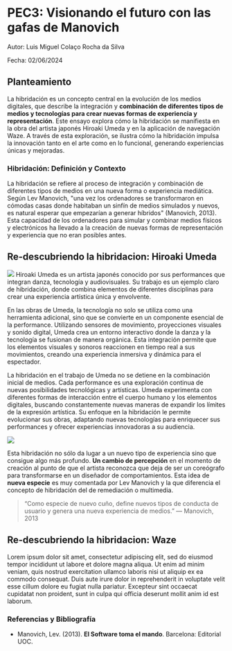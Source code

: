 # PEC3: Visionando el futuro con las gafas de Manovich

Autor: Luis Miguel Colaço Rocha da Silva

Fecha: 02/06/2024

## Planteamiento


La hibridación es un concepto central en la evolución de los medios digitales, que describe la integración y **combinación de diferentes tipos de medios y tecnologías para crear nuevas formas de experiencia y representación**. Este ensayo explora cómo la hibridación se manifiesta en la obra del artista japonés Hiroaki Umeda y en la aplicación de navegación Waze. A través de esta exploración, se ilustra cómo la hibridación impulsa la innovación tanto en el arte como en lo funcional, generando experiencias únicas y mejoradas.

### Hibridación: Definición y Contexto

La hibridación se refiere al proceso de integración y combinación de diferentes tipos de medios en una nueva forma o experiencia mediática. Según Lev Manovich, "una vez los ordenadores se transformaron en cómodas casas donde habitaban un sinfín de medios simulados y nuevos, es natural esperar que empezarían a generar híbridos" (Manovich, 2013)​​. Esta capacidad de los ordenadores para simular y combinar medios físicos y electrónicos ha llevado a la creación de nuevas formas de representación y experiencia que no eran posibles antes.


## Re-descubriendo la hibridacion: Hiroaki Umeda
![](https://lh7-us.googleusercontent.com/N2VA05PnGck9y-eB2DFZyQ5wEZUht8lcXwAB0z53tnRKKBU_EgwQNc7XI17KumowgCVywvgZIUxYkeNLBCNflG7oBn-AwYJBJe-X1Vq8mSrVneIBjDnBcYR1yekhhVOEYulnVpzw5-iCCrzc_GTcXlU)
Hiroaki Umeda es un artista japonés conocido por sus performances que integran danza, tecnología y audiovisuales. Su trabajo es un ejemplo claro de hibridación, donde combina elementos de diferentes disciplinas para crear una experiencia artística única y envolvente.

  

En las obras de Umeda, la tecnología no solo se utiliza como una herramienta adicional, sino que se convierte en un componente esencial de la performance. Utilizando sensores de movimiento, proyecciones visuales y sonido digital, Umeda crea un entorno interactivo donde la danza y la tecnología se fusionan de manera orgánica. Esta integración permite que los elementos visuales y sonoros reaccionen en tiempo real a sus movimientos, creando una experiencia inmersiva y dinámica para el espectador.

La hibridación en el trabajo de Umeda no se detiene en la combinación inicial de medios. Cada performance es una exploración continua de nuevas posibilidades tecnológicas y artísticas. Umeda experimenta con diferentes formas de interacción entre el cuerpo humano y los elementos digitales, buscando constantemente nuevas maneras de expandir los límites de la expresión artística. Su enfoque en la hibridación le permite evolucionar sus obras, adaptando nuevas tecnologías para enriquecer sus performances y ofrecer experiencias innovadoras a su audiencia.

![](https://lh7-us.googleusercontent.com/6RcT0nIcRjrFBcImPvhalONLMCOxNBKBCLI5wT3EzSvV4oOK578oUDrrd5j6NS74t5IQzKUWRpY7T2hlKcVlG9VoHRu9_WEWQ17FH4I5vMU6JKRqjCE0CzHiPK_RI0ymtSz5JUv2qshxoGRAM2un6-8)

Esta hibridación no sólo da lugar a un nuevo tipo de experiencia sino que consigue algo más profundo. **Un cambio de percepción** en el momento de creación al punto de que el artista reconozca que deja de ser un coreógrafo para transformarse en un diseñador de comportamientos. Esta idea de **nueva especie** es muy comentada por Lev Manovich y la que diferencia el concepto de hibridación del de remediación o multimedia.

>“Como especie de nuevo cuño, define nuevos tipos de conducta de usuario y genera una nueva experiencia de medios.” — Manovich, 2013



## Re-descubriendo la hibridacion: Waze


Lorem ipsum dolor sit amet, consectetur adipiscing elit, sed do eiusmod tempor incididunt ut labore et dolore magna aliqua. Ut enim ad minim veniam, quis nostrud exercitation ullamco laboris nisi ut aliquip ex ea commodo consequat. Duis aute irure dolor in reprehenderit in voluptate velit esse cillum dolore eu fugiat nulla pariatur. Excepteur sint occaecat cupidatat non proident, sunt in culpa qui officia deserunt mollit anim id est laborum.

### Referencias y Bibliografía


- Manovich, Lev. (2013). **El Software toma el mando**. Barcelona: Editorial UOC.

